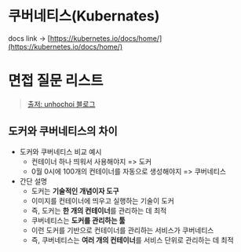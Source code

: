 # 쿠버네티스(Kubernates)

docs link -> [https://kubernetes.io/docs/home/](https://kubernetes.io/docs/home/)

# 면접 질문 리스트

> [출저: unhochoi 블로그](https://wooono.tistory.com/109#:~:text=%EC%BF%A0%EB%B2%84%EB%84%A4%ED%8B%B0%EC%8A%A4%EB%8A%94%20'%EB%8F%84%EC%BB%A4,%ED%88%B4'%EC%9D%B4%EB%9D%BC%EA%B3%A0%20%EC%83%9D%EA%B0%81%ED%95%98%EB%A9%B4%20%EB%90%9C%EB%8B%A4.&text=%EC%A6%89%2C%20%EB%8F%84%EC%BB%A4%EB%8A%94%20'%ED%95%9C%20%EA%B0%9C%EC%9D%98,%ED%95%98%EB%8A%94%20%EB%8D%B0%20%EC%B5%9C%EC%A0%81%ED%99%94%EB%90%98%EC%96%B4%EC%9E%88%EB%8B%A4.)

## 도커와 쿠버네티스의 차이

- 도커와 쿠버네티스 비교 예시
  - 컨테이너 하나 띄워서 사용해야지 => 도커
  - 0월 0시에 100개의 컨테이너를 자동으로 생성해야지 => 쿠버네티스
- 간단 설명
  - 도커는 **기술적인 개념이자 도구**
  - 이미지를 컨테이너에 띄우고 실행하는 기술이 도커
  - 즉, 도커는 **한 개의 컨테이너**를 관리하는 데 최적
  - 쿠버네티스는 **도커를 관리하는 툴**
  - 이런 도커를 기반으로 컨테이너를 관리하는 서비스가 쿠버네티스
  - 즉, 쿠버네티스는 **여러 개의 컨테이너**를 서비스 단위로 관리하는 데 최적

